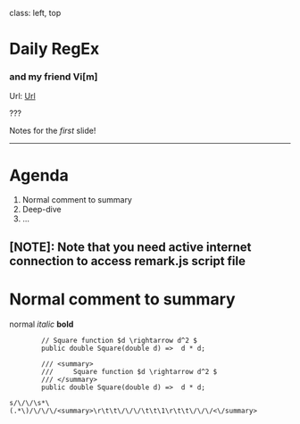 <!-- class: center, middle -->
class: left, top

# Daily RegEx
### and my friend Vi[m]

Url: [Url](https://kcoon.github.io/DailyRegEx)

???

Notes for the _first_ slide!

---

# Agenda

1. Normal comment to summary
2. Deep-dive
3. ...

[NOTE]: Note that you need active internet connection to access remark.js script file
---

# Normal comment to summary

normal
*italic*
**bold**

```
		// Square function $d \rightarrow d^2 $
		public double Square(double d) =>  d * d;
```
```
		/// <summary>
		///		Square function $d \rightarrow d^2 $
		/// </summary>
		public double Square(double d) =>  d * d;
```

```
s/\/\/\s*\(.*\)/\/\/\/<summary>\r\t\t\/\/\/\t\t\1\r\t\t\/\/\/<\/summary>
```

